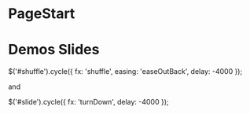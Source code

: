 # PageStart
# Demos Slides

$('#shuffle').cycle({ 
    fx:     'shuffle', 
    easing: 'easeOutBack', 
    delay:  -4000 
});

and

$('#slide').cycle({ 
    fx:      'turnDown', 
    delay:   -4000 
});
